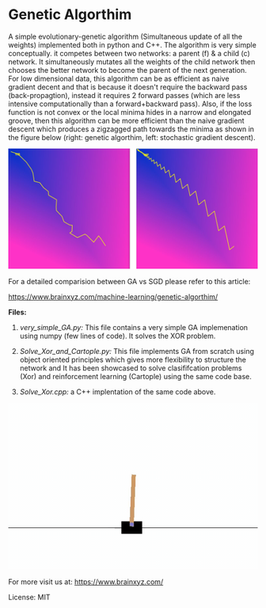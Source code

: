 # Genetic Algorthim
A simple evolutionary-genetic algorithm (Simultaneous update of all the weights) implemented both in python and C++.
The algorithm is very simple conceptually. it competes between two networks: a parent (f) & a child (c) network. It simultaneously mutates all the weights of the child network then chooses the better network to become the parent of the next generation. For low dimensional data, this algorithm can be as efficient as naive gradient decent and that is because it doesn't require the backward pass (back-propagtion), instead it requires 2 forward passes (which are less intensive computationally than a forward+backward pass). Also, if the loss function is not convex or the local minima hides in a narrow and elongated groove, then this algorithm can be more efficient than the naive gradient descent which produces a zigzagged path towards the minima as shown in the figure below (right: genetic algorthim, left: stochastic gradient descent).

![](images/sgd_ga_compare.JPG)
</br>

For a detailed comparision between GA vs SGD please refer to this article:

https://www.brainxyz.com/machine-learning/genetic-algorthim/

**Files:**

1. *very_simple_GA.py:* This file contains a very simple GA implemenation using numpy (few lines of code). It solves the XOR problem.

2. *Solve_Xor_and_Cartople.py:* This file implements GA from scratch using object oriented principles which gives more flexibility to structure the network and It has been showcased to solve clasififcation problems (Xor) and reinforcement learning (Cartople) using the same code base.

3. *Solve_Xor.cpp:* a C++ implentation of the same code above.


![](images/after-learning.gif)
</br>


For more visit us at: https://www.brainxyz.com/ 

License: MIT
